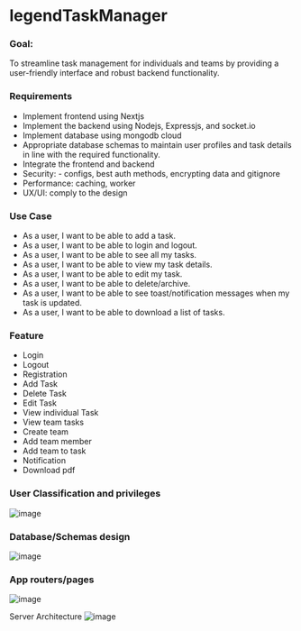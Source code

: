 ﻿# legendTaskManager
### Goal: 
To streamline task management for individuals and teams by providing a user-friendly
interface and robust backend functionality.

### Requirements
- Implement frontend using Nextjs
- Implement the backend using Nodejs, Expressjs, and socket.io
- Implement database using mongodb cloud
- Appropriate database schemas to maintain user profiles and task details in line with
the required functionality.
- Integrate the frontend and backend
- Security: - configs, best auth methods, encrypting data and gitignore
- Performance: caching, worker
- UX/UI: comply to the design
  
### Use Case
- As a user, I want to be able to add a task.
- As a user, I want to be able to login and logout.
- As a user, I want to be able to see all my tasks.
- As a user, I want to be able to view my task details.
- As a user, I want to be able to edit my task.
- As a user, I want to be able to delete/archive.
- As a user, I want to be able to see toast/notification messages when my task is
updated.
- As a user, I want to be able to download a list of tasks.
  
### Feature
- Login
- Logout
- Registration
- Add Task
- Delete Task
- Edit Task
- View individual Task
- View team tasks
- Create team
- Add team member
- Add team to task
- Notification
- Download pdf

### User Classification and privileges
![image](https://github.com/Matt-Matthews/legendTaskManager/assets/65659429/60f6f246-9e74-420c-9f68-3ca8d4ae7b77)

### Database/Schemas design
![image](https://github.com/Matt-Matthews/legendTaskManager/assets/65659429/b49c33d8-abf0-418e-b05c-9ab8b8ba8cec)

### App routers/pages
![image](https://github.com/Matt-Matthews/legendTaskManager/assets/65659429/09bedfa8-5a2b-4543-8d84-c9cdf695398f)

Server Architecture
![image](https://github.com/Matt-Matthews/legendTaskManager/assets/65659429/eb8344ca-1773-4cd6-b2d8-563548883e72)
